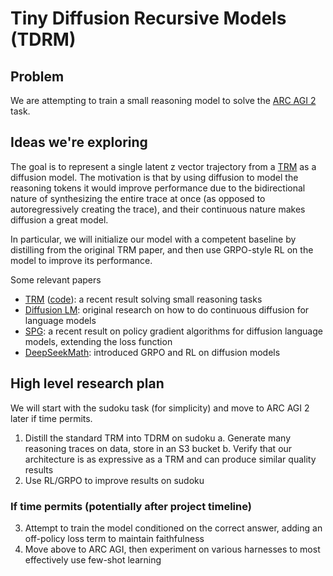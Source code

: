# Tiny Diffusion Recursive Models (TDRM)

## Problem
We are attempting to train a small reasoning model to solve the [ARC AGI 2](https://arcprize.org/arc-agi/2/) task. 

## Ideas we're exploring
The goal is to represent a single latent z vector trajectory from a [TRM](https://arxiv.org/pdf/2510.04871) as a diffusion model. The motivation is that by using diffusion to model the reasoning tokens it would improve performance due to the bidirectional nature of synthesizing the entire trace at once (as opposed to autoregressively creating the trace), and their continuous nature makes diffusion a great model.

In particular, we will initialize our model with a competent baseline by distilling from the original TRM paper, and then use GRPO-style RL on the model to improve its performance.

Some relevant papers
- [TRM](https://arxiv.org/pdf/2510.04871) ([code](https://github.com/SamsungSAILMontreal/TinyRecursiveModels)): a recent result solving small reasoning tasks
- [Diffusion LM](https://arxiv.org/abs/2205.14217): original research on how to do continuous diffusion for language models
- [SPG](https://arxiv.org/pdf/2510.09541): a recent result on policy gradient algorithms for diffusion language models, extending the loss function
- [DeepSeekMath](https://arxiv.org/abs/2402.03300): introduced GRPO and RL on diffusion models


## High level research plan
We will start with the sudoku task (for simplicity) and move to ARC AGI 2 later if time permits.

1. Distill the standard TRM into TDRM on sudoku
    a. Generate many reasoning traces on data, store in an S3 bucket
    b. Verify that our architecture is as expressive as a TRM and can produce similar quality results 
2. Use RL/GRPO to improve results on sudoku

### If time permits (potentially after project timeline)
3. Attempt to train the model conditioned on the correct answer, adding an off-policy loss term to maintain faithfulness
4. Move above to ARC AGI, then experiment on various harnesses to most effectively use few-shot learning